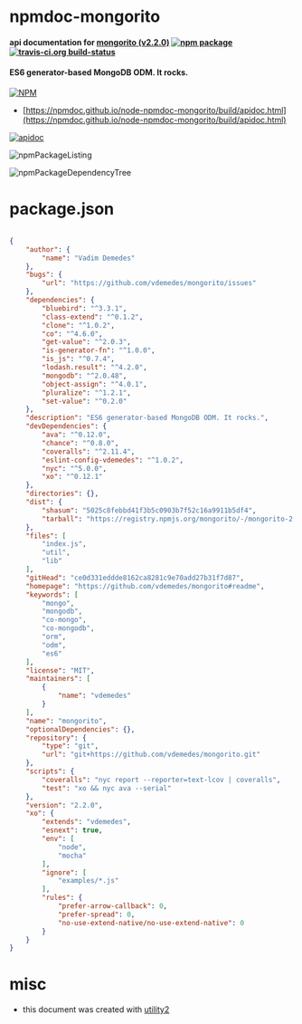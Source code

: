 # npmdoc-mongorito

#### api documentation for  [mongorito (v2.2.0)](https://github.com/vdemedes/mongorito#readme)  [![npm package](https://img.shields.io/npm/v/npmdoc-mongorito.svg?style=flat-square)](https://www.npmjs.org/package/npmdoc-mongorito) [![travis-ci.org build-status](https://api.travis-ci.org/npmdoc/node-npmdoc-mongorito.svg)](https://travis-ci.org/npmdoc/node-npmdoc-mongorito)

#### ES6 generator-based MongoDB ODM. It rocks.

[![NPM](https://nodei.co/npm/mongorito.png?downloads=true&downloadRank=true&stars=true)](https://www.npmjs.com/package/mongorito)

- [https://npmdoc.github.io/node-npmdoc-mongorito/build/apidoc.html](https://npmdoc.github.io/node-npmdoc-mongorito/build/apidoc.html)

[![apidoc](https://npmdoc.github.io/node-npmdoc-mongorito/build/screenCapture.buildCi.browser.%252Ftmp%252Fbuild%252Fapidoc.html.png)](https://npmdoc.github.io/node-npmdoc-mongorito/build/apidoc.html)

![npmPackageListing](https://npmdoc.github.io/node-npmdoc-mongorito/build/screenCapture.npmPackageListing.svg)

![npmPackageDependencyTree](https://npmdoc.github.io/node-npmdoc-mongorito/build/screenCapture.npmPackageDependencyTree.svg)



# package.json

```json

{
    "author": {
        "name": "Vadim Demedes"
    },
    "bugs": {
        "url": "https://github.com/vdemedes/mongorito/issues"
    },
    "dependencies": {
        "bluebird": "^3.3.1",
        "class-extend": "^0.1.2",
        "clone": "^1.0.2",
        "co": "^4.6.0",
        "get-value": "^2.0.3",
        "is-generator-fn": "^1.0.0",
        "is_js": "^0.7.4",
        "lodash.result": "^4.2.0",
        "mongodb": "^2.0.48",
        "object-assign": "^4.0.1",
        "pluralize": "^1.2.1",
        "set-value": "^0.2.0"
    },
    "description": "ES6 generator-based MongoDB ODM. It rocks.",
    "devDependencies": {
        "ava": "^0.12.0",
        "chance": "^0.8.0",
        "coveralls": "^2.11.4",
        "eslint-config-vdemedes": "^1.0.2",
        "nyc": "^5.0.0",
        "xo": "^0.12.1"
    },
    "directories": {},
    "dist": {
        "shasum": "5025c8febbd41f3b5c0903b7f52c16a9911b5df4",
        "tarball": "https://registry.npmjs.org/mongorito/-/mongorito-2.2.0.tgz"
    },
    "files": [
        "index.js",
        "util",
        "lib"
    ],
    "gitHead": "ce0d331eddde8162ca8281c9e70add27b31f7d87",
    "homepage": "https://github.com/vdemedes/mongorito#readme",
    "keywords": [
        "mongo",
        "mongodb",
        "co-mongo",
        "co-mongodb",
        "orm",
        "odm",
        "es6"
    ],
    "license": "MIT",
    "maintainers": [
        {
            "name": "vdemedes"
        }
    ],
    "name": "mongorito",
    "optionalDependencies": {},
    "repository": {
        "type": "git",
        "url": "git+https://github.com/vdemedes/mongorito.git"
    },
    "scripts": {
        "coveralls": "nyc report --reporter=text-lcov | coveralls",
        "test": "xo && nyc ava --serial"
    },
    "version": "2.2.0",
    "xo": {
        "extends": "vdemedes",
        "esnext": true,
        "env": [
            "node",
            "mocha"
        ],
        "ignore": [
            "examples/*.js"
        ],
        "rules": {
            "prefer-arrow-callback": 0,
            "prefer-spread": 0,
            "no-use-extend-native/no-use-extend-native": 0
        }
    }
}
```



# misc
- this document was created with [utility2](https://github.com/kaizhu256/node-utility2)
